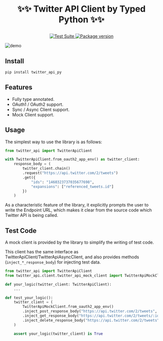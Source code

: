 # <p align="center">✨✨ Twitter API Client by Typed Python ✨✨</p>

<p align="center">
    <a href="https://github.com/yassun4dev/twitter-api-py/actions">
        <img src="https://github.com/yassun4dev/twitter-api-py/actions/workflows/test-suite.yml/badge.svg" alt="Test Suite">
    </a>
    <a href="https://pypi.org/project/twitter_api_py/">
        <img src="https://badge.fury.io/py/twitter_api_py.svg" alt="Package version">
    </a>
</p>

![demo](https://raw.githubusercontent.com/yassun4dev/twitter-api-py/main/images/demo.gif)

## Install

```sh
pip install twitter_api_py
```

## Features

- Fully type annotated.
- OAuth1 / OAuth2 support.
- Sync / Async Client support.
- Mock Client support.


## Usage
The simplest way to use the library is as follows:

```python
from twitter_api import TwitterApiClient

with TwitterApiClient.from_oauth2_app_env() as twitter_client:
    response_body = (
        twitter_client.chain()
        .request("https://api.twitter.com/2/tweets")
        .get({
            "ids": "1460323737035677698",
            "expansions": ["referenced_tweets.id"]
        })
    )
```

As a characteristic feature of the library, it explicitly prompts the user to write the Endpoint URL, which makes it clear from the source code which Twitter API is being called.

## Test Code

A mock client is provided by the library to simplify the writing of test code.

This client has the same interface as TwitterApiClient/TwitterApiAsyncClient, and also provides methods (`inject_*_response_body`) for injecting test data.

```python
from twitter_api import TwitterApiClient
from twitter_api.client.twitter_api_mock_client import TwitterApiMockClient

def your_logic(twitter_client: TwitterApiClient):
    ...

def test_your_logic():
    twitter_client = (
        TwitterApiMockClient.from_oauth2_app_env()
        .inject_post_response_body("https://api.twitter.com/2/tweets", post_response_body)
        .inject_get_response_body("https://api.twitter.com/2/tweets/:id", get_response_body)
        .inject_delete_response_body("https://api.twitter.com/2/tweets", delete_response_body)
    )

    assert your_logic(twitter_client) is True
```
